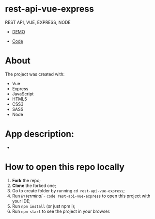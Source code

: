 # rest-api-vue-express
REST API, VUE, EXPRESS, NODE

- [DEMO]()

- [Code](https://github.com/leonbohdan/rest-api-vue-express)

# About

The project was created with:

- Vue
- Express
- JavaScript
- HTML5
- CSS3
- SASS
- Node

# App description:

- 

# How to open this repo locally

1. **Fork** the repo;
2. **Clone** the forked one;
3. Go to create folder by running `cd rest-api-vue-express`;
4. Run *in terminal -* `code rest-api-vue-express` to open this project with your IDE;
5. Run `npm install` (or just npm i);
6. Run `npm start` to see the project in your browser.
